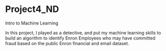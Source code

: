 # Project4_ND

Intro to Machine Learning

In this project, I played as a detective, and put my machine learning skills to build an algorithm to identify Enron Employees who may have committed fraud based on the public Enron financial and email dataset.
